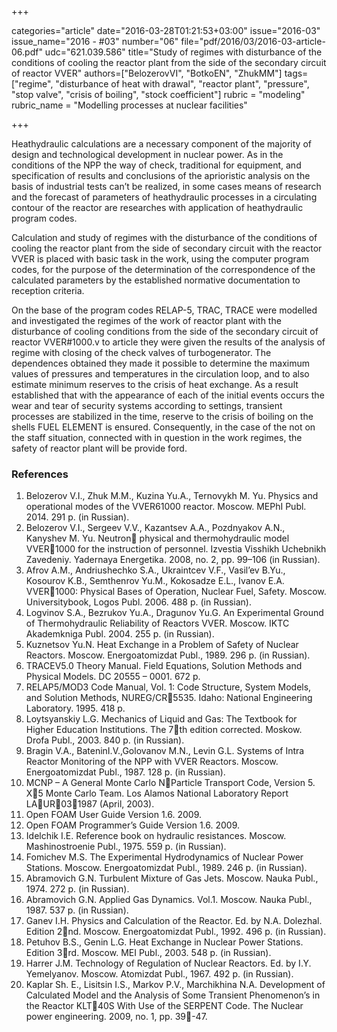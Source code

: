 +++

categories="article"
date="2016-03-28T01:21:53+03:00"
issue="2016-03"
issue_name="2016 - #03"
number="06"
file="pdf/2016/03/2016-03-article-06.pdf"
udc="621.039.586"
title="Study of regimes with disturbance of the conditions of cooling the reactor plant from the side of the secondary circuit of reactor VVER"
authors=["BelozerovVI", "BotkoEN", "ZhukMM"]
tags=["regime", "disturbance of heat with drawal", "reactor plant", "pressure", "stop valve", "crisis of boiling", "stock coefficient"]
rubric = "modeling"
rubric_name = "Modelling processes at nuclear facilities"

+++

Heathydraulic calculations are a necessary component of the majority of design and technological development in nuclear power. 
As in the conditions of the NPP the way of check, traditional for equipment, and specification of results and conclusions of the aprioristic analysis on the basis of industrial tests can’t be realized, in some cases means of research and the forecast of parameters of heathydraulic processes in a circulating contour of the reactor are researches with application of heathydraulic program codes.

Calculation and study of regimes with the disturbance of the conditions of cooling the reactor plant from the side of secondary circuit with the reactor VVER is placed with basic task in the work, using the computer program codes, for the purpose of the determination of the correspondence of the calculated parameters by the established normative documentation to reception criteria.

On the base of the program codes RELAP-5, TRAC, TRACE were modelled and investigated the regimes of the work of reactor plant with the disturbance of cooling conditions from the side of the secondary circuit of reactor VVER#1000.v to article they were given the results of the analysis of regime with closing of the check valves of turbogenerator. 
The dependences obtained they made it possible to determine the maximum values of pressures and temperatures in the circulation loop, and to also estimate minimum reserves to the crisis of heat exchange. 
As a result established that with the appearance of each of the initial events occurs the wear and tear of security systems according to settings, transient processes are stabilized in the time, reserve to the crisis of boiling on the shells FUEL ELEMENT is ensured. 
Consequently, in the case of the not on the staff situation, connected with in question in the work regimes, the safety of reactor plant will be provide ford.

### References

1. Belozerov V.I., Zhuk M.M., Kuzina Yu.A., Ternovykh M. Yu. Physics and operational modes of the VVER61000 reactor. Moscow. MEPhI Publ. 2014. 291 p. (in Russian).
2. Belozerov V.I., Sergeev V.V., Kazantsev A.A., Pozdnyakov A.N., Kanyshev M. Yu. Neutron physical and thermohydraulic model VVER1000 for the instruction of personnel. Izvestia Visshikh Uchebnikh Zavedeniy. Yadernaya Energetika. 2008, no. 2, pp. 99–106 (in Russian).
3. Afrov A.M., Andriushechko S.A., Ukraintcev V.F., Vasil’ev B.Yu., Kosourov K.B., Semthenrov Yu.M., Kokosadze E.L., Ivanov E.A. VVER1000: Physical Bases of Operation, Nuclear Fuel, Safety. Moscow. Universitybook, Logos Publ. 2006. 488 p. (in Russian).
4. Logvinov S.A., Bezrukov Yu.A., Dragunov Yu.G. An Experimental Ground of Thermohydraulic Reliability of Reactors VVER. Moscow. IKTC Akademkniga Publ. 2004. 255 p. (in Russian).
5. Kuznetsov Yu.N. Heat Exchange in a Problem of Safety of Nuclear Reactors. Moscow. Energoatomizdat Publ., 1989. 296 p. (in Russian).
6. TRACEV5.0 Theory Manual. Field Equations, Solution Methods and Physical Models. DC 20555 – 0001. 672 p.
7. RELAP5/MOD3 Code Manual, Vol. 1: Code Structure, System Models, and Solution Methods, NUREG/CR5535. Idaho: National Engineering Laboratory. 1995. 418 p.
8. Loytsyanskiy L.G. Mechanics of Liquid and Gas: The Textbook for Higher Education Institutions. The 7th edition corrected. Moskow. Drofa Publ., 2003. 840 p. (in Russian).
9. Bragin V.A., BateninI.V.,Golovanov M.N., Levin G.L. Systems of Intra Reactor Monitoring of the NPP with VVER Reactors. Moscow. Energoatomizdat Publ., 1987. 128 p. (in Russian).
10. MCNP – A General Monte Carlo NParticle Transport Code, Version 5. X5 Monte Carlo Team. Los Alamos National Laboratory Report LAUR031987 (April, 2003).
11. Open FOAM User Guide Version 1.6. 2009.
12. Open FOAM Programmer’s Guide Version 1.6. 2009.
13. Idelchik I.E. Reference book on hydraulic resistances. Moscow. Mashinostroenie Publ., 1975. 559 p. (in Russian).
14. Fomichev M.S. The Experimental Hydrodynamics of Nuclear Power Stations. Moscow. Energoatomizdat Publ., 1989. 246 p. (in Russian).
15. Abramovich G.N. Turbulent Mixture of Gas Jets. Moscow. Nauka Publ., 1974. 272 p. (in Russian).
16. Abramovich G.N. Applied Gas Dynamics. Vol.1. Moscow. Nauka Publ., 1987. 537 p. (in Russian).
17. Ganev I.H. Physics and Calculation of the Reactor. Ed. by N.A. Dolezhal. Edition 2nd. Moscow. Energoatomizdat Publ., 1992. 496 p. (in Russian).
18. Petuhov B.S., Genin L.G. Heat Exchange in Nuclear Power Stations. Edition 3rd. Moscow. MEI Publ., 2003. 548 p. (in Russian).
19. Harrer J.M. Technology of Regulation of Nuclear Reactors. Ed. by I.Y. Yemelyanov. Moscow. Atomizdat Publ., 1967. 492 p. (in Russian).
20. Kaplar Sh. E., Lisitsin I.S., Markov P.V., Marchikhina N.A. Development of Calculated Model and the Analysis of Some Transient Phenomenon’s in the Reactor KLT40S With Use of the SERPENT Code. The Nuclear power engineering. 2009, no. 1, pp. 39-47.